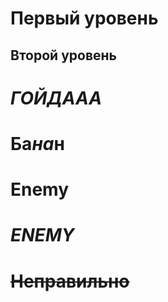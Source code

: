 # Первый уровень
## Второй уровень

# *ГОЙДААА*
# Ба*на*н 
# **Enemy**
# ***ENEMY***
# ~~Неправильно~~
